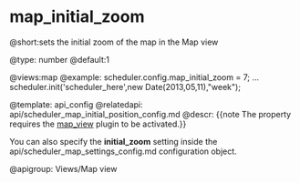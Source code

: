 map_initial_zoom
=============

@short:sets the initial zoom of the map in the Map view
	

@type: number
@default:1

@views:map
@example:
scheduler.config.map_initial_zoom = 7;
...
scheduler.init('scheduler_here',new Date(2013,05,11),"week");

@template:	api_config
@relatedapi:
	api/scheduler_map_initial_position_config.md
@descr:
{{note The property requires the [map_view](extensions_list.html#mapview) plugin to be activated.}}

You can also specify the **initial_zoom** setting inside the api/scheduler_map_settings_config.md configuration object.

@apigroup: Views/Map view

